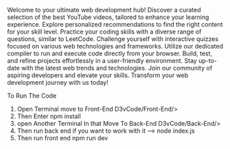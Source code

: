 Welcome to your ultimate web development hub!
Discover a curated selection of the best YouTube videos, tailored to enhance your learning experience.
Explore personalized recommendations to find the right content for your skill level.
Practice your coding skills with a diverse range of questions, similar to LeetCode.
Challenge yourself with interactive quizzes focused on various web technologies and frameworks.
Utilize our dedicated compiler to run and execute code directly from your browser.
Build, test, and refine projects effortlessly in a user-friendly environment.
Stay up-to-date with the latest web trends and technologies.
Join our community of aspiring developers and elevate your skills.
Transform your web development journey with us today!

To Run The Code
1. Open Terminal move to Front-End    D3vCode/Front-End/>
2. Then Enter npm install
3. open Another Terminal In that Move To Back-End   D3vCode/Back-End/>
4. Then run back end if you want to work with it --> node index.js
5. Then run front end npm run dev
